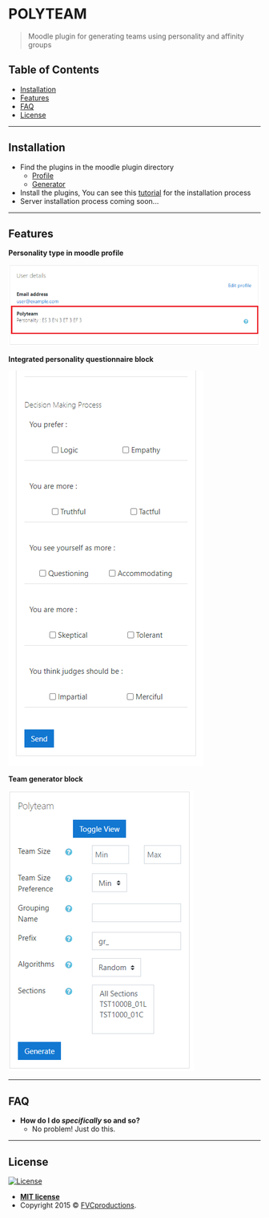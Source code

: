 # POLYTEAM

> Moodle plugin for generating teams using personality and affinity groups

## Table of Contents

- [Installation](#installation)
- [Features](#features)
- [FAQ](#faq)
- [License](#license)

---

## Installation

- Find the plugins in the moodle plugin directory
  - [Profile]()
  - [Generator]()
- Install the plugins, You can see this [tutorial]() for the installation process
- Server installation process coming soon...

---

## Features

**Personality type in moodle profile**

[![INSERT YOUR GRAPHIC HERE](profile_demo.png)]()

**Integrated personality questionnaire block**

[![INSERT YOUR GRAPHIC HERE](personality_demo.PNG)]()

**Team generator block**

[![INSERT YOUR GRAPHIC HERE](generator_demo.PNG)]()

---

## FAQ

- **How do I do _specifically_ so and so?**
  - No problem! Just do this.

---

## License

[![License](http://img.shields.io/:license-mit-blue.svg?style=flat-square)](http://badges.mit-license.org)

- **[MIT license](http://opensource.org/licenses/mit-license.php)**
- Copyright 2015 © <a href="http://fvcproductions.com" target="_blank">FVCproductions</a>.
